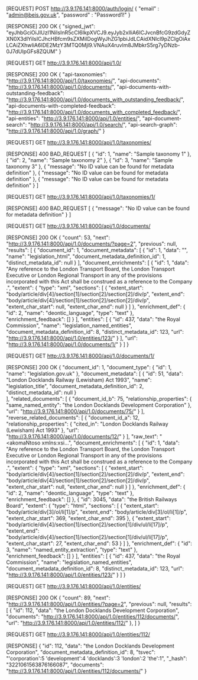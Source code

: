 [REQUEST]
POST http://3.9.176.141:8000/auth/login/
{
    "email" : "admin@beis.gov.uk",
    "password" : "Password1!"
}

[RESPONSE]
200 OK
{
    "signed_jwt": "eyJhbGciOiJIUzI1NiIsInR5cCI6IkpXVCJ9.eyJyb2xlIiA6ICJvcnBfcG9zdGdyZXN0X3dlYiIsICJhcHBfcm9sZXMiIDogWyJhZG1pbiJdLCAidXNlcl9pZCIgOiAxLCAiZXhwIiA6IDE2MzY3MTQ0Mjl9.VNAuX4ruvlm8JMbkrS5rg7yDNzb-0J7dUIpGFs8ZQUM"
}

[REQUEST]
GET http://3.9.176.141:8000/api/1.0/

[RESPONSE]
200 OK
{
    "api-taxonomies": "http://3.9.176.141:8000/api/1.0/taxonomies/",
    "api-documents": "http://3.9.176.141:8000/api/1.0/documents/",
    "api-documents-with-outstanding-feedback": "http://3.9.176.141:8000/api/1.0/documents_with_outstanding_feedback/",
    "api-documents-with-completed-feedback": "http://3.9.176.141:8000/api/1.0/documents_with_completed_feedback/",
    "api-entities": "http://3.9.176.141:8000/api/1.0/entities/",
    "api-document-search": "http://3.9.176.141:8000/api/1.0/search/",
    "api-search-graph": "http://3.9.176.141:8000/api/1.0/graph/"
}

[REQUEST]
GET http://3.9.176.141:8000/api/1.0/taxonomies/

[RESPONSE]
400 BAD_REQUEST
[
    {
        "id": 1,
        "name": "Sample taxonomy 1"
    },
    {
        "id": 2,
        "name": "Sample taxonomy 2"
    },
    {
        "id": 3,
        "name": "Sample taxonomy 3"
    },
    {
        "message": "No ID value can be found for metadata definition"
    },
    {
        "message": "No ID value can be found for metadata definition"
    },
    {
        "message": "No ID value can be found for metadata definition"
    }
]

[REQUEST]
GET http://3.9.176.141:8000/api/1.0/taxonomies/1/

[RESPONSE]
400 BAD_REQUEST
[
    {
        "message": "No ID value can be found for metadata definition"
    }
]

[REQUEST]
GET http://3.9.176.141:8000/api/1.0/documents/

[RESPONSE]
200 OK
{
    "count": 53,
    "next": "http://3.9.176.141:8000/api/1.0/documents/?page=2",
    "previous": null,
    "results": [
        {
            "document_id": 1,
            "document_metadata": [
                {
                    "id": 1,
                    "data": "",
                    "name": "legislation_html",
                    "document_metadata_definition_id": 1,
                    "distinct_metadata_id": null
                }
            ],
            "document_enrichments": [
                {
                    "id": 1,
                    "data": "Any reference to the London Transport Board, the London Transport Executive or London Regional Transport in any of the provisions incorporated with this Act shall be construed as a reference to the Company .",
                    "extent": {
                        "type": "xml",
                        "sections": [
                            {
                                "extent_start": "body/article/div[4]/section[1]/section[2]/section[2]/div/p",
                                "extent_end": "body/article/div[4]/section[1]/section[2]/section[2]/div/p",
                                "extent_char_start": null,
                                "extent_char_end": null
                            }
                        ]
                    },
                    "enrichment_def": {
                        "id": 2,
                        "name": "deontic_language",
                        "type": "text"
                    },
                    "enrichment_feedback": []
                }
            ],
            "entities": [
                {
                    "id": 437,
                    "data": "the Royal Commission",
                    "name": "legislation_named_entities",
                    "document_metadata_definition_id": 8,
                    "distinct_metadata_id": 123,
                    "url": "http://3.9.176.141:8000/api/1.0/entities/123/"
                }
            ],
            "url": "http://3.9.176.141:8000/api/1.0/documents/1/"
        }
    ]
}

[REQUEST]
GET http://3.9.176.141:8000/api/1.0/documents/1/

[RESPONSE]
200 OK
{
    "document_id": 1,
    "document_type": {
        "id": 1,
        "name": "legislation.gov.uk"
    },
    "document_metadata": [
        {
            "id": 51,
            "data": "London Docklands Railway (Lewisham) Act 1993",
            "name": "legislation_title",
            "document_metadata_definition_id": 2,
            "distinct_metadata_id": null
        }   
    ],
    "related_documents": [
        {
            "document_id_b": 75,
            "relationship_properties": {
                "same_named_entity": "the London Docklands Development Corporation"
            },
            "url": "http://3.9.176.141:8000/api/1.0/documents/75/"
        }
    ],
    "reverse_related_documents": [
        {
            "document_id_a": 12,
            "relationship_properties": {
                "cited_in": "London Docklands Railway (Lewisham) Act 1993"
            },
            "url": "http://3.9.176.141:8000/api/1.0/documents/12/"
        }
    ],
    "raw_text": "<akomaNtoso xmlns:xsi...",
    "document_enrichments": [
        {
            "id": 1,
            "data": "Any reference to the London Transport Board, the London Transport Executive or London Regional Transport in any of the provisions incorporated with this Act shall be construed as a reference to the Company .",
            "extent": {
                "type": "xml",
                "sections": [
                    {
                        "extent_start": "body/article/div[4]/section[1]/section[2]/section[2]/div/p",
                        "extent_end": "body/article/div[4]/section[1]/section[2]/section[2]/div/p",
                        "extent_char_start": null,
                        "extent_char_end": null
                    }
                ]
            },
            "enrichment_def": {
                "id": 2,
                "name": "deontic_language",
                "type": "text"
            },
            "enrichment_feedback": []
        },
        {
            "id": 3045,
            "data": "the British Railways Board",
            "extent": {
                "type": "html",
                "sections": [
                    {
                        "extent_start": "body/article/div[3]/ol/li[1]/p",
                        "extent_end": "body/article/div[3]/ol/li[1]/p",
                        "extent_char_start": 369,
                        "extent_char_end": 395
                    },
                    {
                        "extent_start": "body/article/div[4]/section[1]/section[2]/section[1]/div/ul/li[17]/p",
                        "extent_end": "body/article/div[4]/section[1]/section[2]/section[1]/div/ul/li[17]/p",
                        "extent_char_start": 27,
                        "extent_char_end": 53
                    }
                ]
            },
            "enrichment_def": {
                "id": 3,
                "name": "named_entity_extraction",
                "type": "text"
            },
            "enrichment_feedback": []
        }
    ],
    "entities": [
        {
            "id": 437,
            "data": "the Royal Commission",
            "name": "legislation_named_entities",
            "document_metadata_definition_id": 8,
            "distinct_metadata_id": 123,
            "url": "http://3.9.176.141:8000/api/1.0/entities/123/"
        }
    ]
}

[REQUEST]
GET http://3.9.176.141:8000/api/1.0/entities/

[RESPONSE]
200 OK
{
    "count": 89,
    "next": "http://3.9.176.141:8000/api/1.0/entities/?page=2",
    "previous": null,
    "results": [
        {
            "id": 112,
            "data": "the London Docklands Development Corporation",
            "documents": "http://3.9.176.141:8000/api/1.0/entities/112/documents/",
            "url": "http://3.9.176.141:8000/api/1.0/entities/112/"
        },
    ]
}

[REQUEST]
GET http://3.9.176.141:8000/api/1.0/entities/112/

[RESPONSE]
{
    "id": 112,
    "data": "the London Docklands Development Corporation",
    "document_metadata_definition_id": 8,
    "tsvec": "'corporation':5 'development':4 'docklands':3 'london':2 'the':1",
    "_hash": "3221061563876166087",
    "documents": "http://3.9.176.141:8000/api/1.0/entities/112/documents/"
}